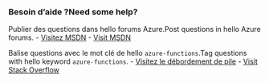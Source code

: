 ### <a name="need-some-help"></a><span data-ttu-id="d89cc-101">Besoin d’aide ?</span><span class="sxs-lookup"><span data-stu-id="d89cc-101">Need some help?</span></span>
<span data-ttu-id="d89cc-102">Publier des questions dans hello forums Azure.</span><span class="sxs-lookup"><span data-stu-id="d89cc-102">Post questions in hello Azure forums.</span></span><span data-ttu-id="d89cc-103"> - [Visitez MSDN](http://go.microsoft.com/fwlink/?LinkId=780719)</span><span class="sxs-lookup"><span data-stu-id="d89cc-103"> - [Visit MSDN](http://go.microsoft.com/fwlink/?LinkId=780719)</span></span>

<span data-ttu-id="d89cc-104">Balise questions avec le mot clé de hello `azure-functions`.</span><span class="sxs-lookup"><span data-stu-id="d89cc-104">Tag questions with hello keyword `azure-functions`.</span></span><span data-ttu-id="d89cc-105"> - [Visitez le débordement de pile](http://stackoverflow.com/questions/tagged/azure-functions)</span><span class="sxs-lookup"><span data-stu-id="d89cc-105"> - [Visit Stack Overflow](http://stackoverflow.com/questions/tagged/azure-functions)</span></span>

